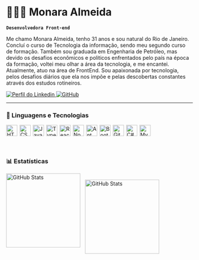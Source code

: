 # 👩🏻‍💻 Monara Almeida

**`Desenvolvedora Front-end`**

Me chamo Monara Almeida, tenho 31 anos e sou natural do Rio de Janeiro. Concluí o curso de Tecnologia da informação, sendo meu segundo curso de formação. Também sou graduada em Engenharia de Petróleo, mas devido os desafios econômicos e politicos enfrentados pelo país na época da formação, voltei meu olhar a área da tecnologia, e me encantei.
Atualmente, atuo na área de FrontEnd. Sou apaixonada por tecnologia, pelos desafios diários que ela nos impõe e pelas descobertas constantes através dos estudos rotineiros.

<p align="left">
    <!-- <a href="https://www.youtube.com/@larissakich?sub_confirmation=1">
        <img 
            alt="youtube subscribers" 
            title="Inscreva-se no meu canal" 
            src="https://custom-icon-badges.demolab.com/youtube/channel/subscribers/UCo-gJ8RnTn5akHqHvO55DVA?color=%23E05D44&label=Inscreva-se&logo=video&logoColor=white&style=for-the-badge&labelColor=CE4630"
        />
    </a>
    <a href="https://www.youtube.com/@larissakich">
        <img 
            alt="youtube views" 
            title="Vizualizações no YouTube" 
            src="https://custom-icon-badges.demolab.com/youtube/channel/views/UCo-gJ8RnTn5akHqHvO55DVA?color=%23E1AD0E&logo=eye&logoColor=white&style=for-the-badge&labelColor=C79600"
        />
    </a>  -->
    <a href="https://www.linkedin.com/in/monara-almeida-25052a170/">
        <img 
            alt="Perfil do Linkedin" 
            title="Perfil do Linkedin" 
            src="https://img.shields.io/badge/-LinkedIn-%230077B5?style=for-the-badge&logo=linkedin&logoColor=white" target="_blank">
    </a>
    <a href="https://github.com/Monaraalmeida?tab=repositories">
        <img 
            alt="GitHub" 
            title="Repositórios do GitHub" 
            src="https://img.shields.io/badge/-Repositories-%23181717?style=for-the-badge&logo=github&logoColor=white"
        />
    </a>
</p>

---

### 🤖 Linguagens e Tecnologias

<div style="display: flex; flex-wrap: nowrap; gap: 6px;">
    <img 
        alt="HTML" 
        title="HTML" 
        width="30px" 
        src="https://cdn.jsdelivr.net/gh/devicons/devicon@latest/icons/html5/html5-original.svg" 
    />
    <img 
        alt="CSS" 
        title="CSS" 
        width="30px" 
        src="https://cdn.jsdelivr.net/gh/devicons/devicon@latest/icons/css3/css3-original.svg" 
    />
    <img 
        alt="JavaScript" 
        title="JavaScript" 
        width="30px" 
        src="https://cdn.jsdelivr.net/gh/devicons/devicon@latest/icons/javascript/javascript-original.svg" 
    />
    <img 
        alt="TypeScript" 
        title="TypeScript" 
        width="30px" 
        src="https://cdn.jsdelivr.net/gh/devicons/devicon@latest/icons/typescript/typescript-original.svg" 
    />
    <img 
        alt="React" 
        title="React" 
        width="30px" 
        src="https://cdn.jsdelivr.net/gh/devicons/devicon@latest/icons/react/react-original.svg" 
    />
    <img 
        alt="Node.js" 
        title="Node.js" 
        width="30px" 
        src="https://cdn.jsdelivr.net/gh/devicons/devicon@latest/icons/nodejs/nodejs-original.svg" 
    />
    <img 
        alt="Ant Design" 
        title="Ant Design" 
        width="30px" 
        src="https://cdn.jsdelivr.net/gh/devicons/devicon@latest/icons/antdesign/antdesign-original.svg" 
    />
    <img 
        alt="Bootstrap" 
        title="Bootstrap" 
        width="30px" 
        src="https://cdn.jsdelivr.net/gh/devicons/devicon@latest/icons/bootstrap/bootstrap-original.svg" 
    />
    <img 
        alt="Git" 
        title="Git" 
        width="30px" 
        src="https://cdn.jsdelivr.net/gh/devicons/devicon@latest/icons/git/git-original.svg" 
    />
    <img 
        alt="C#" 
        title="C#" 
        width="30px" 
        src="https://cdn.jsdelivr.net/gh/devicons/devicon@latest/icons/csharp/csharp-original.svg" 
    />
     <img 
        alt="MySql" 
        title="MySql" 
        width="30px" 
        src="https://cdn.jsdelivr.net/gh/devicons/devicon@latest/icons/mysql/mysql-original.svg" 
    />
</div>

<br/>
<br/>

### 📊 Estatísticas

<p>
<img 
    align="left" 
    alt="GitHub Stats" 
    height="200" 
    style="padding-right: 10px;" 
    src="https://github-readme-stats.vercel.app/api?username=Monaraalmeida&show_icons=true&theme=tokyonight&include_all_commits=true&locale=pt-br" 
  />
<br/>
<img 
      align="left" 
      alt="GitHub Stats" 
      height="200" 
      src="https://github-readme-stats.vercel.app/api/top-langs/?username=Monaraalmeida&theme=tokyonight&layout=compact&custom_title=Tecnologias&langs_count=9" 
  />

